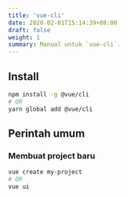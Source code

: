 ```yaml
---
title: 'vue-cli'
date: 2020-02-01T15:14:39+08:00
draft: false
weight: 1
summary: Manual untuk `vue-cli`.
---
```


## Install
```bash
npm install -g @vue/cli
# OR
yarn global add @vue/cli
```

## Perintah umum
### Membuat project baru
```bash
vue create my-project
# OR
vue ui
```